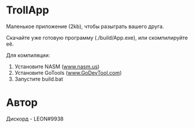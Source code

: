 # TrollApp

Маленькое приложение (2kb), чтобы разыграть вашего друга.

Скачайте уже готовую программу (./build/App.exe), или скомпилируйте её.

Для компиляции:
1. Установите NASM (www.nasm.us)
2. Установите GoTools (www.GoDevTool.com)
3. Запустите build.bat

# Автор
Дискорд - LEON#9938
